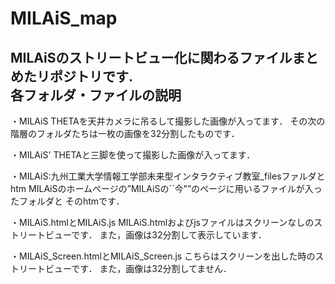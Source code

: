MILAiS_map
==========
MILAiSのストリートビュー化に関わるファイルまとめたリポジトリです.  
各フォルダ・ファイルの説明
----------------
・MILAiS
THETAを天井カメラに吊るして撮影した画像が入ってます．
その次の階層のフォルダたちは一枚の画像を32分割したものです．  

・MILAiS'
THETAと三脚を使って撮影した画像が入ってます．  

・MILAiS:九州工業大学情報工学部未来型インタラクティブ教室_filesファルダとhtm
MILAiSのホームページの”MILAiSの``今"”のページに用いるファイルが入ったフォルダと
そのhtmです．
  
・MILAiS.htmlとMILAiS.js
MILAiS.htmlおよびjsファイルはスクリーンなしのストリートビューです．
また，画像は32分割して表示しています．

・MILAiS_Screen.htmlとMILAiS_Screen.js
こちらはスクリーンを出した時のストリートビューです．
また，画像は32分割してません．

